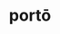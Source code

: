 ---
title: portō
meaning: to carry
ch: [six, mt, mt5thru7, ss, ss3]
pos: verb
inf: portāre
secondppstem: port
infend: āre
thirdpp: portāvī
fourthpp: portātus
conjugation: first
derivatives: teleportation, comportment
six: y
---